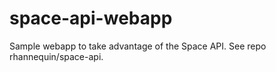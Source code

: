 space-api-webapp
================

Sample webapp to take advantage of the Space API. See repo rhannequin/space-api.
